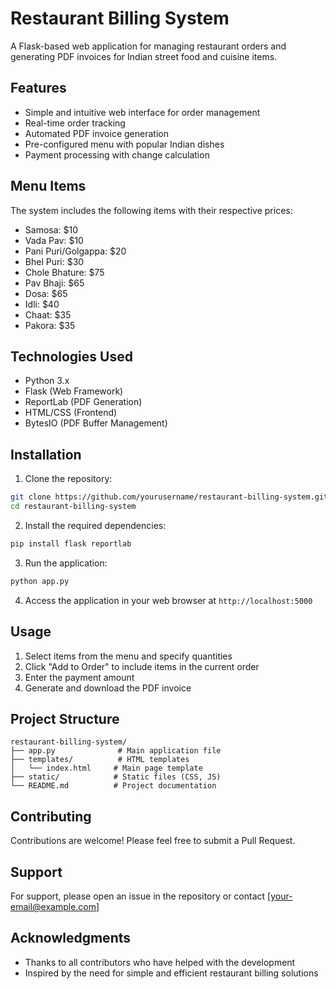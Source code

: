 # Restaurant Billing System

A Flask-based web application for managing restaurant orders and generating PDF invoices for Indian street food and cuisine items.

## Features

* Simple and intuitive web interface for order management
* Real-time order tracking
* Automated PDF invoice generation
* Pre-configured menu with popular Indian dishes
* Payment processing with change calculation

## Menu Items

The system includes the following items with their respective prices:

* Samosa: $10
* Vada Pav: $10
* Pani Puri/Golgappa: $20
* Bhel Puri: $30
* Chole Bhature: $75
* Pav Bhaji: $65
* Dosa: $65
* Idli: $40
* Chaat: $35
* Pakora: $35

## Technologies Used

* Python 3.x
* Flask (Web Framework)
* ReportLab (PDF Generation)
* HTML/CSS (Frontend)
* BytesIO (PDF Buffer Management)

## Installation

1. Clone the repository:
```bash
git clone https://github.com/yourusername/restaurant-billing-system.git
cd restaurant-billing-system
```

2. Install the required dependencies:
```bash
pip install flask reportlab
```

3. Run the application:
```bash
python app.py
```

4. Access the application in your web browser at `http://localhost:5000`

## Usage

1. Select items from the menu and specify quantities
2. Click "Add to Order" to include items in the current order
3. Enter the payment amount
4. Generate and download the PDF invoice

## Project Structure

```
restaurant-billing-system/
├── app.py              # Main application file
├── templates/          # HTML templates
│   └── index.html     # Main page template
├── static/            # Static files (CSS, JS)
└── README.md          # Project documentation
```

## Contributing

Contributions are welcome! Please feel free to submit a Pull Request.


## Support

For support, please open an issue in the repository or contact [your-email@example.com]

## Acknowledgments

* Thanks to all contributors who have helped with the development
* Inspired by the need for simple and efficient restaurant billing solutions
